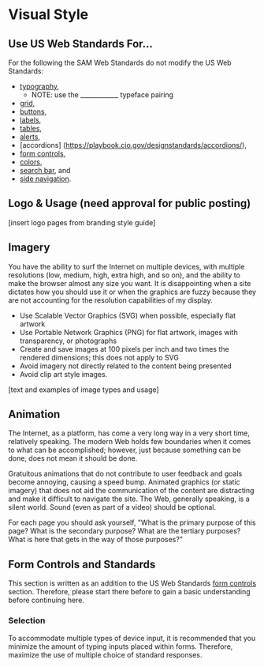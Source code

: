 # Visual Style
## Use US Web Standards For…
For the following the SAM Web Standards do not modify the US Web Standards:
* [typography](https://playbook.cio.gov/designstandards/visual-style/#typography),
	* NOTE: use the ____________ typeface pairing
* [grid](https://playbook.cio.gov/designstandards/grids/),
* [buttons](https://playbook.cio.gov/designstandards/buttons/),
* [labels](https://playbook.cio.gov/designstandards/labels/),
* [tables](https://playbook.cio.gov/designstandards/tables/),
* [alerts](https://playbook.cio.gov/designstandards/alerts/),
* [accordions] (https://playbook.cio.gov/designstandards/accordions/),
* [form controls](https://playbook.cio.gov/designstandards/form-controls/),
* [colors](https://playbook.cio.gov/designstandards/visual-style/#colors),
* [search bar](https://playbook.cio.gov/designstandards/search-bar/), and 
* [side navigation](https://playbook.cio.gov/designstandards/sidenav/).

## Logo & Usage (need approval for public posting)
[insert logo pages from branding style guide]

## Imagery
You have the ability to surf the Internet on multiple devices, with multiple resolutions (low, medium, high, extra high, and so on), and the ability to make the browser almost any size you want. It is disappointing when a site dictates how you should use it or when the graphics are fuzzy because they are not accounting for the resolution capabilities of my display.
 * Use Scalable Vector Graphics (SVG) when possible, especially flat artwork
 * Use Portable Network Graphics (PNG) for flat artwork, images with transparency, or photographs
 * Create and save images at 100 pixels per inch and two times the rendered dimensions; this does not apply to SVG
 * Avoid imagery not directly related to the content being presented
 * Avoid clip art style images.

[text and examples of image types and usage]

## Animation
The Internet, as a platform, has come a very long way in a very short time, relatively speaking. The modern Web holds few boundaries when it comes to what can be accomplished; however, just because something can be done, does not mean it should be done. 

Gratuitous animations that do not contribute to user feedback and goals become annoying, causing a speed bump. Animated graphics (or static imagery) that does not aid the communication of the content are distracting and make it difficult to navigate the site. The Web, generally speaking, is a silent world.  Sound (even as part of a video) should be optional. 

For each page you should ask yourself, "What is the primary purpose of this page? What is the secondary purpose? What are the tertiary purposes? What is here that gets in the way of those purposes?"

## Form Controls and Standards
This section is written as an addition to the US Web Standards [form controls](https://playbook.cio.gov/designstandards/form-controls/) section. Therefore, please start there before to gain a basic understanding before continuing here.

### Selection
To accommodate multiple types of device input, it is recommended that you minimize the amount of typing inputs placed within forms. Therefore, maximize the use of multiple choice of standard responses.
